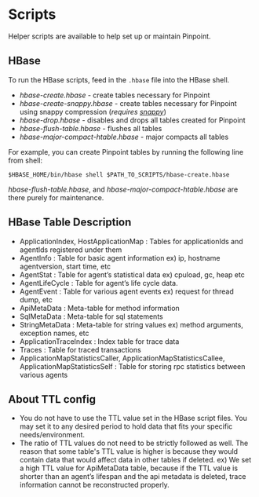 # Scripts
Helper scripts are available to help set up or maintain Pinpoint.

## HBase
To run the HBase scripts, feed in the `.hbase` file into the HBase shell.

* *hbase-create.hbase* - create tables necessary for Pinpoint
* *hbase-create-snappy.hbase* - create tables necessary for Pinpoint using snappy compression (*requires [snappy](http://code.google.com/p/snappy)*)
* *hbase-drop.hbase* - disables and drops all tables created for Pinpoint
* *hbase-flush-table.hbase* - flushes all tables
* *hbase-major-compact-htable.hbase* - major compacts all tables

For example, you can create Pinpoint tables by running the following line from shell:

`$HBASE_HOME/bin/hbase shell $PATH_TO_SCRIPTS/hbase-create.hbase`

*hbase-flush-table.hbase*, and *hbase-major-compact-htable.hbase* are there purely for maintenance.

## HBase Table Description

* ApplicationIndex, HostApplicationMap  : Tables for applicationIds and agentIds registered under them
* AgentInfo : Table for basic agent information ex) ip, hostname agentversion, start time, etc
* AgentStat : Table for agent’s statistical data ex) cpuload, gc, heap etc
* AgentLifeCycle : Table for agent’s life cycle data.
* AgentEvent : Table for various agent events ex) request for thread dump, etc
* ApiMetaData : Meta-table for method information
* SqlMetaData : Meta-table for sql statements
* StringMetaData : Meta-table for string values  ex) method arguments, exception names, etc
* ApplicationTraceIndex : Index table for trace data
* Traces : Table for traced transactions
* ApplicationMapStatisticsCaller, ApplicationMapStatisticsCallee, ApplicationMapStatisticsSelf : Table for storing rpc statistics between various agents

## About TTL config
- You do not have to use the TTL value set in the HBase script files. You may set it to any desired period to hold data that fits your specific needs/environment.
- The ratio of TTL values do not need to be strictly followed as well. The reason that some table's TTL value is higher is because they would contain data that would affect data in other tables if deleted.
ex) We set a high TTL value for ApiMetaData table, because if the TTL value is shorter than an agent’s lifespan and the api metadata is deleted, trace information cannot be reconstructed properly.
